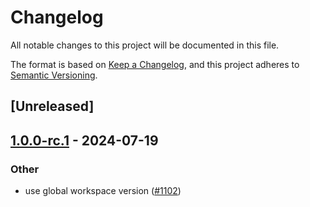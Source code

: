# Changelog

All notable changes to this project will be documented in this file.

The format is based on [Keep a Changelog](https://keepachangelog.com/en/1.0.0/),
and this project adheres to [Semantic Versioning](https://semver.org/spec/v2.0.0.html).

## [Unreleased]

## [1.0.0-rc.1](https://github.com/succinctlabs/sp1/compare/sp1-recursion-derive-v0.0.2-test...sp1-recursion-derive-v1.0.0-rc.1) - 2024-07-19

### Other

- use global workspace version ([#1102](https://github.com/succinctlabs/sp1/pull/1102))
